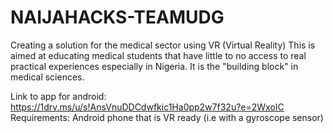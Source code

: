 # NAIJAHACKS-TEAMUDG
Creating a solution for the medical sector using VR (Virtual Reality)
This is aimed at educating medical students that have little to no access to real practical experiences especially in Nigeria. It is the "building block" in medical sciences.

Link to app for android: https://1drv.ms/u/s!AnsVnuDDCdwfkic1Ha0pp2w7f32u?e=2WxoIC
Requirements: Android phone that is VR ready (i.e with a gyroscope sensor)
